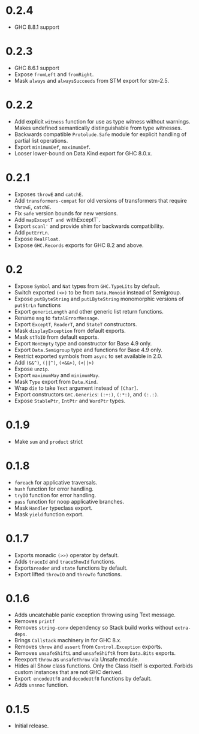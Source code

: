 0.2.4
=====

* GHC 8.8.1 support

0.2.3
=====

* GHC 8.6.1 support
* Expose `fromLeft` and `fromRight`.
* Mask `always` and `alwaysSucceeds` from STM export for stm-2.5.

0.2.2
=====

* Add explicit `witness` function for use as type witness without warnings.
  Makes undefined semantically distinguishable from type witnesses.
* Backwards compatible `Protolude.Safe` module for explicit handling of partial
  list operations.
* Export `minimumDef`, `maximumDef`.
* Looser lower-bound on Data.Kind export for GHC 8.0.x.

0.2.1
====

* Exposes `throwE` and `catchE`.
* Add `transformers-compat` for old versions of transformers that require
  `throwE`, `catchE`.
* Fix `safe` version bounds for new versions.
* Add `mapExceptT and `withExceptT`.
* Export `scanl'` and provide shim for backwards compatibility.
* Add `putErrLn`.
* Expose `RealFloat`.
* Expose `GHC.Records` exports for GHC 8.2 and above.

0.2
====

* Expose `Symbol` and `Nat` types from `GHC.TypeLits` by default.
* Switch exported `(<>)` to be from `Data.Monoid` instead of Semigroup.
* Expose `putByteString` and `putLByteString` monomorphic versions of `putStrLn` functions
* Export `genericLength` and other generic list return functions.
* Rename `msg` to `fatalErrorMessage`.
* Export `ExceptT`, `ReaderT`, and `StateT` constructors.
* Mask `displayException` from default exports.
* Mask `stToIO` from default exports.
* Export `NonEmpty` type and constructor for Base 4.9 only.
* Export `Data.Semigroup` type and functions for Base 4.9 only.
* Restrict exported symbols from ``async`` to set available in 2.0.
* Add `(&&^)`, `(||^)`, `(<&&>)`, `(<||>)`
* Expose `unzip`.
* Export `maximumMay` and `minimumMay`.
* Mask `Type` export from `Data.Kind`.
* Wrap `die` to take `Text` argument instead of `[Char]`.
* Export constructors `GHC.Generics`: `(:+:)`, `(:*:)`, and `(:.:)`.
* Expose `StablePtr`, `IntPtr` and `WordPtr` types.

0.1.9
====

* Make `sum` and `product` strict

0.1.8
=====

* ``foreach`` for applicative traversals.
* ``hush`` function for error handling.
* ``tryIO`` function for error handling.
* ``pass`` function for noop applicative branches.
* Mask ``Handler`` typeclass export.
* Mask ``yield`` function export.

0.1.7
=====

* Exports monadic ``(>>)`` operator by default.
* Adds ``traceId`` and ``traceShowId`` functions.
* Exports``reader`` and ``state``  functions by default.
* Export lifted ``throwIO`` and ``throwTo`` functions.

0.1.6
=====

* Adds uncatchable panic exception throwing using Text message.
* Removes ``printf``
* Removes ``string-conv`` dependency so Stack build works without ``extra-deps``.
* Brings ``Callstack`` machinery in for GHC 8.x.
* Removes ``throw`` and ``assert`` from ``Control.Exception`` exports.
* Removes ``unsafeShiftL`` and ``unsafeShiftR`` from ``Data.Bits`` exports.
* Reexport ``throw`` as ``unsafeThrow`` via Unsafe module.
* Hides all Show class functions. Only the Class itself is exported. Forbids custom instances that are not GHC derived.
* Export`` encodeUtf8`` and ``decodeUtf8`` functions by default.
* Adds ``unsnoc`` function.

0.1.5
=====

* Initial release.
